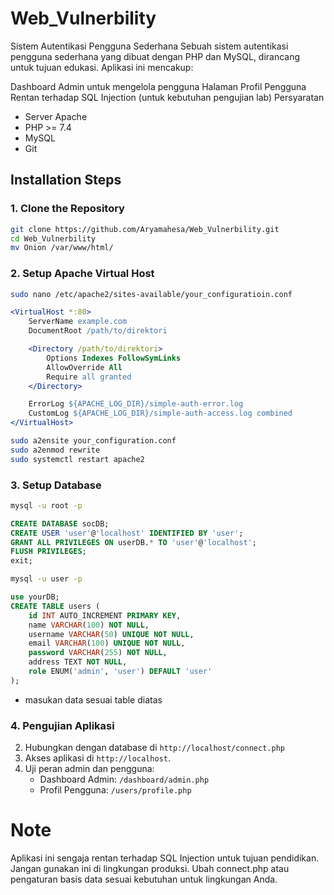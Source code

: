 # Web_Vulnerbility

Sistem Autentikasi Pengguna Sederhana
Sebuah sistem autentikasi pengguna sederhana yang dibuat dengan PHP dan MySQL, dirancang untuk tujuan edukasi. Aplikasi ini mencakup:

Dashboard Admin untuk mengelola pengguna
Halaman Profil Pengguna
Rentan terhadap SQL Injection (untuk kebutuhan pengujian lab)
Persyaratan
- Server Apache
- PHP >= 7.4
- MySQL
- Git

## Installation Steps

### 1. Clone the Repository
```bash
git clone https://github.com/Aryamahesa/Web_Vulnerbility.git
cd Web_Vulnerbility
mv Onion /var/www/html/
```
### 2. Setup Apache Virtual Host
```bash
sudo nano /etc/apache2/sites-available/your_configuratioin.conf
```
```apache
<VirtualHost *:80>
    ServerName example.com
    DocumentRoot /path/to/direktori

    <Directory /path/to/direktori>
        Options Indexes FollowSymLinks
        AllowOverride All
        Require all granted
    </Directory>

    ErrorLog ${APACHE_LOG_DIR}/simple-auth-error.log
    CustomLog ${APACHE_LOG_DIR}/simple-auth-access.log combined
</VirtualHost>
```
```bash
sudo a2ensite your_configuration.conf
sudo a2enmod rewrite
sudo systemctl restart apache2
```
### 3. Setup Database
```bash
mysql -u root -p
```
```sql
CREATE DATABASE socDB;
CREATE USER 'user'@'localhost' IDENTIFIED BY 'user';
GRANT ALL PRIVILEGES ON userDB.* TO 'user'@'localhost';
FLUSH PRIVILEGES;
exit;
```
```bash
mysql -u user -p
```

```sql
use yourDB;
CREATE TABLE users (
    id INT AUTO_INCREMENT PRIMARY KEY,
    name VARCHAR(100) NOT NULL,
    username VARCHAR(50) UNIQUE NOT NULL,
    email VARCHAR(100) UNIQUE NOT NULL,
    password VARCHAR(255) NOT NULL,
    address TEXT NOT NULL,
    role ENUM('admin', 'user') DEFAULT 'user'
);
```
- masukan data sesuai table diatas
  
### 4. Pengujian Aplikasi
2. Hubungkan dengan database di `http://localhost/connect.php`
2. Akses aplikasi di `http://localhost`. 
4. Uji peran admin dan pengguna:
    - Dashboard Admin: `/dashboard/admin.php`
    - Profil Pengguna: `/users/profile.php`

# Note
Aplikasi ini sengaja rentan terhadap SQL Injection untuk tujuan pendidikan. Jangan gunakan ini di lingkungan produksi.
Ubah connect.php atau pengaturan basis data sesuai kebutuhan untuk lingkungan Anda.




